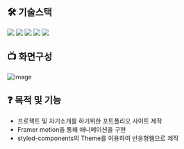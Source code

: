 ## 🛠 기술스택

<img src="https://img.shields.io/badge/HTML5-E34F26?style=for-the-badge&logo=html5&logoColor=white"> <img src="https://img.shields.io/badge/CSS3-1572B6?style=for-the-badge&logo=css3&logoColor=white"> <img src="https://img.shields.io/badge/typescript-3178C6?style=for-the-badge&logo=typescript&logoColor=white"> <img  src="https://img.shields.io/badge/React-61DAFB?style=for-the-badge&logo=react&logoColor=white">
<img src="https://img.shields.io/badge/styledcomponents-DB7093?style=for-the-badge&logo=styledcomponents&logoColor=white">

## 📺 화면구성

![image](https://github.com/peeChulchul/my_portfolio/assets/144536397/41065ffa-3274-45ce-be11-a59444b0c0ac)


## ❓ 목적 및 기능

* 프로젝트 및 자기소개를 하기위한 포트폴리오 사이트 제작
* Framer motion을 통해 애니메이션을 구현
* styled-components의 Theme를 이용하여 반응형웹으로 제작

